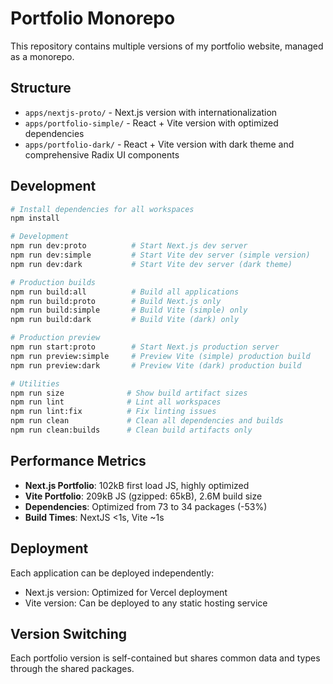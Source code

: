 # Portfolio Monorepo

This repository contains multiple versions of my portfolio website, managed as a monorepo.

## Structure

- `apps/nextjs-proto/` - Next.js version with internationalization
- `apps/portfolio-simple/` - React + Vite version with optimized dependencies
- `apps/portfolio-dark/` - React + Vite version with dark theme and comprehensive Radix UI components

## Development

```bash
# Install dependencies for all workspaces
npm install

# Development
npm run dev:proto          # Start Next.js dev server
npm run dev:simple         # Start Vite dev server (simple version)
npm run dev:dark           # Start Vite dev server (dark theme)

# Production builds
npm run build:all          # Build all applications
npm run build:proto        # Build Next.js only
npm run build:simple       # Build Vite (simple) only
npm run build:dark         # Build Vite (dark) only

# Production preview
npm run start:proto        # Start Next.js production server
npm run preview:simple     # Preview Vite (simple) production build
npm run preview:dark       # Preview Vite (dark) production build

# Utilities
npm run size              # Show build artifact sizes
npm run lint              # Lint all workspaces
npm run lint:fix          # Fix linting issues
npm run clean             # Clean all dependencies and builds
npm run clean:builds      # Clean build artifacts only
```

## Performance Metrics

- **Next.js Portfolio**: 102kB first load JS, highly optimized
- **Vite Portfolio**: 209kB JS (gzipped: 65kB), 2.6M build size
- **Dependencies**: Optimized from 73 to 34 packages (-53%)
- **Build Times**: NextJS <1s, Vite ~1s

## Deployment

Each application can be deployed independently:

- Next.js version: Optimized for Vercel deployment
- Vite version: Can be deployed to any static hosting service

## Version Switching

Each portfolio version is self-contained but shares common data and types through the shared packages.
